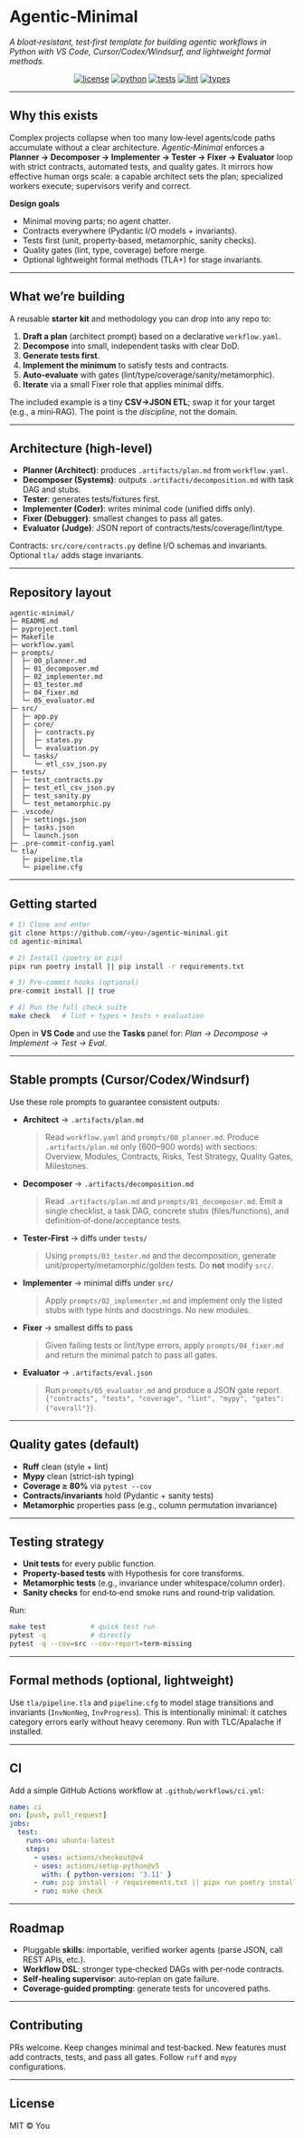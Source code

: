 # Agentic‑Minimal

*A bloat‑resistant, test‑first template for building agentic workflows in Python with VS Code, Cursor/Codex/Windsurf, and lightweight formal methods.*

<p align="center">
  <a href="#"><img alt="license" src="https://img.shields.io/badge/license-MIT-blue.svg"></a>
  <a href="#"><img alt="python" src="https://img.shields.io/badge/python-3.11%2B-3776AB"></a>
  <a href="#"><img alt="tests" src="https://img.shields.io/badge/tests-pytest%20%2B%20hypothesis-brightgreen"></a>
  <a href="#"><img alt="lint" src="https://img.shields.io/badge/lint-ruff-informational"></a>
  <a href="#"><img alt="types" src="https://img.shields.io/badge/types-mypy-inactive"></a>
</p>

---

## Why this exists
Complex projects collapse when too many low‑level agents/code paths accumulate without a clear architecture. *Agentic‑Minimal* enforces a **Planner → Decomposer → Implementer → Tester → Fixer → Evaluator** loop with strict contracts, automated tests, and quality gates. It mirrors how effective human orgs scale: a capable architect sets the plan; specialized workers execute; supervisors verify and correct.

**Design goals**
- Minimal moving parts; no agent chatter.
- Contracts everywhere (Pydantic I/O models + invariants).
- Tests first (unit, property‑based, metamorphic, sanity checks).
- Quality gates (lint, type, coverage) before merge.
- Optional lightweight formal methods (TLA+) for stage invariants.

---

## What we’re building
A reusable **starter kit** and methodology you can drop into any repo to:
1. **Draft a plan** (architect prompt) based on a declarative `workflow.yaml`.
2. **Decompose** into small, independent tasks with clear DoD.
3. **Generate tests first**.
4. **Implement the minimum** to satisfy tests and contracts.
5. **Auto‑evaluate** with gates (lint/type/coverage/sanity/metamorphic).
6. **Iterate** via a small Fixer role that applies minimal diffs.

The included example is a tiny **CSV→JSON ETL**; swap it for your target (e.g., a mini‑RAG). The point is the *discipline*, not the domain.

---

## Architecture (high‑level)
- **Planner (Architect)**: produces `.artifacts/plan.md` from `workflow.yaml`.
- **Decomposer (Systems)**: outputs `.artifacts/decomposition.md` with task DAG and stubs.
- **Tester**: generates tests/fixtures first.
- **Implementer (Coder)**: writes minimal code (unified diffs only).
- **Fixer (Debugger)**: smallest changes to pass all gates.
- **Evaluator (Judge)**: JSON report of contracts/tests/coverage/lint/type.

Contracts: `src/core/contracts.py` define I/O schemas and invariants. Optional `tla/` adds stage invariants.

---

## Repository layout
```
agentic-minimal/
├─ README.md
├─ pyproject.toml
├─ Makefile
├─ workflow.yaml
├─ prompts/
│  ├─ 00_planner.md
│  ├─ 01_decomposer.md
│  ├─ 02_implementer.md
│  ├─ 03_tester.md
│  ├─ 04_fixer.md
│  └─ 05_evaluator.md
├─ src/
│  ├─ app.py
│  ├─ core/
│  │  ├─ contracts.py
│  │  ├─ states.py
│  │  └─ evaluation.py
│  └─ tasks/
│     └─ etl_csv_json.py
├─ tests/
│  ├─ test_contracts.py
│  ├─ test_etl_csv_json.py
│  ├─ test_sanity.py
│  └─ test_metamorphic.py
├─ .vscode/
│  ├─ settings.json
│  ├─ tasks.json
│  └─ launch.json
├─ .pre-commit-config.yaml
└─ tla/
   ├─ pipeline.tla
   └─ pipeline.cfg
```

---

## Getting started
```bash
# 1) Clone and enter
git clone https://github.com/<you>/agentic-minimal.git
cd agentic-minimal

# 2) Install (poetry or pip)
pipx run poetry install || pip install -r requirements.txt

# 3) Pre-commit hooks (optional)
pre-commit install || true

# 4) Run the full check suite
make check   # lint + types + tests + evaluation
```

Open in **VS Code** and use the **Tasks** panel for: *Plan → Decompose → Implement → Test → Eval*.

---

## Stable prompts (Cursor/Codex/Windsurf)
Use these role prompts to guarantee consistent outputs:

- **Architect** → `.artifacts/plan.md`
  > Read `workflow.yaml` and `prompts/00_planner.md`. Produce `.artifacts/plan.md` only (600–900 words) with sections: Overview, Modules, Contracts, Risks, Test Strategy, Quality Gates, Milestones.

- **Decomposer** → `.artifacts/decomposition.md`
  > Read `.artifacts/plan.md` and `prompts/01_decomposer.md`. Emit a single checklist, a task DAG, concrete stubs (files/functions), and definition‑of‑done/acceptance tests.

- **Tester‑First** → diffs under `tests/`
  > Using `prompts/03_tester.md` and the decomposition, generate unit/property/metamorphic/golden tests. Do **not** modify `src/`.

- **Implementer** → minimal diffs under `src/`
  > Apply `prompts/02_implementer.md` and implement only the listed stubs with type hints and docstrings. No new modules.

- **Fixer** → smallest diffs to pass
  > Given failing tests or lint/type errors, apply `prompts/04_fixer.md` and return the minimal patch to pass all gates.

- **Evaluator** → `.artifacts/eval.json`
  > Run `prompts/05_evaluator.md` and produce a JSON gate report `{"contracts", "tests", "coverage", "lint", "mypy", "gates": {"overall"}}`.

---

## Quality gates (default)
- **Ruff** clean (style + lint)
- **Mypy** clean (strict-ish typing)
- **Coverage ≥ 80%** via `pytest --cov`
- **Contracts/invariants** hold (Pydantic + sanity tests)
- **Metamorphic** properties pass (e.g., column permutation invariance)

---

## Testing strategy
- **Unit tests** for every public function.
- **Property‑based tests** with Hypothesis for core transforms.
- **Metamorphic tests** (e.g., invariance under whitespace/column order).
- **Sanity checks** for end‑to‑end smoke runs and round‑trip validation.

Run:
```bash
make test           # quick test run
pytest -q           # directly
pytest -q --cov=src --cov-report=term-missing
```

---

## Formal methods (optional, lightweight)
Use `tla/pipeline.tla` and `pipeline.cfg` to model stage transitions and invariants (`InvNonNeg`, `InvProgress`). This is intentionally minimal: it catches category errors early without heavy ceremony. Run with TLC/Apalache if installed.

---

## CI
Add a simple GitHub Actions workflow at `.github/workflows/ci.yml`:
```yaml
name: ci
on: [push, pull_request]
jobs:
  test:
    runs-on: ubuntu-latest
    steps:
      - uses: actions/checkout@v4
      - uses: actions/setup-python@v5
        with: { python-version: '3.11' }
      - run: pip install -r requirements.txt || pipx run poetry install
      - run: make check
```

---

## Roadmap
- Pluggable **skills**: importable, verified worker agents (parse JSON, call REST APIs, etc.).
- **Workflow DSL**: stronger type‑checked DAGs with per‑node contracts.
- **Self‑healing supervisor**: auto‑replan on gate failure.
- **Coverage‑guided prompting**: generate tests for uncovered paths.

---

## Contributing
PRs welcome. Keep changes minimal and test‑backed. New features must add contracts, tests, and pass all gates. Follow `ruff` and `mypy` configurations.

---

## License
MIT © You
